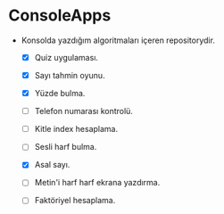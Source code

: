 # ConsoleApps
- Konsolda yazdığım algoritmaları içeren repositorydir.

  - [x] Quiz uygulaması.

  - [x] Sayı tahmin oyunu.

  - [x] Yüzde bulma.

  - [ ] Telefon numarası kontrolü.

  - [ ] Kitle index hesaplama.

  - [ ] Sesli harf bulma.

  - [x] Asal sayı.

  - [ ] Metin'i harf harf ekrana yazdırma.

  - [ ] Faktöriyel hesaplama.

    

  